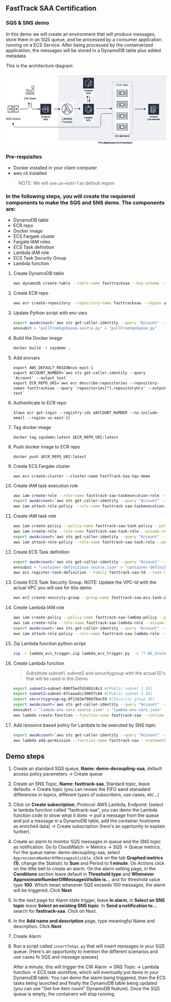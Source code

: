 ## FastTrack SAA Certification

### SQS & SNS demo

In this demo we will create an environment that will produce messages, store them in an SQS queue, and be processed by a consumer application running on a ECS Service. After being processed by the containerized applicatiion, the messages will be stored in a DynamoDB table plus added metadata.

This is the architecture diagram:

<img src="images/FastTrackSaa-SQS-SNS-Page-1.png" alt="drawing" width="800"/>

### Pre-requisites

* Docker installed in your client computer
* aws cli installed

> NOTE: We will use *us-east-1* as default region

### In the following steps, you will create the requiered components to make the SQS and SNS demo. The components are:

* DynamoDB table
* ECR repo
* Docker image
* ECS Fargate cluster
* Fargate IAM roles
* ECS Task definition
* Lambda IAM role
* ECS Task Security Group
* Lambda function

1. Create DynamoDB table

    ```sh
    aws dynamodb create-table --table-name fasttracksaa --key-schema --attribute-definitions AttributeName=queueMessage,AttributeType=S --key-schema AttributeName=queueMessage,KeyType=HASH --billing-mode PAY_PER_REQUEST
    ```

1. Create ECR repo

    ````sh
    aws ecr create-repository --repository-name fasttracksaa --region us-east-1
    ````

1. Update Python script with env vars

    ````sh
    export awsAccount=`aws sts get-caller-identity --query "Account" --output text`
    envsubst < "pullFromSqsQueue-source.py" > "pullFromSqsQueue.py"
    ````


1. Build the Docker image

    ````sh
    docker build -t sqsdemo .
    ````

1. Add envvars

    ````
    export AWS_DEFAULT_REGION=us-east-1
    export ACCOUNT_NUMBER=`aws sts get-caller-identity --query 'Account' --output text`
    export ECR_REPO_URI=`aws ecr describe-repositories --repository-names fasttracksaa --query 'repositories[*].repositoryUri' --output text`
    ````

1. Authenticate to ECR repo

    ````
    $(aws ecr get-login --registry-ids $ACCOUNT_NUMBER --no-include-email --region us-east-1)
    ````

1. Tag docker image

    ````
    docker tag sqsdemo:latest $ECR_REPO_URI:latest
    ````

1. Push docker image to ECR repo

    ````
    docker push $ECR_REPO_URI:latest
    ````

1. Create ECS Fargate cluster

    ````
    aws ecs create-cluster --cluster-name FastTrack-Saa-Sqs-demo
    ````

1. Create IAM task execution role

    ```sh
    aws iam create-role --role-name fasttrack-saa-taskexecution-role --assume-role-policy-document file://taskexecution-assume-role-policy-doc.json
    export awsAccount=`aws sts get-caller-identity --query "Account" --output text`
    aws iam attach-role-policy --role-name fasttrack-saa-taskexecution-role --policy-arn arn:aws:iam::aws:policy/service-role/AmazonECSTaskExecutionRolePolicy
    ```


1. Create IAM task role

    ```sh
    aws iam create-policy --policy-name fasttrack-saa-task-policy --policy-document file://fasttrack-task-policy-doc.json
    aws iam create-role --role-name fasttrack-saa-task-role --assume-role-policy-document file://taskexecution-assume-role-policy-doc.json
    export awsAccount=`aws sts get-caller-identity --query "Account" --output text`
    aws iam attach-role-policy --role-name fasttrack-saa-task-role --policy-arn arn:aws:iam::$awsAccount:policy/fasttrack-saa-task-policy
    ```

1. Create ECS Task definition

    ```sh
    export awsAccount=`aws sts get-caller-identity --query "Account" --output text`
    envsubst < "container-definitions-source.json" > "container-definitions.json"
    aws ecs register-task-definition --family fasttrack-saa-td --task-role-arn arn:aws:iam::$awsAccount:role/fasttrack-saa-task-role --execution-role-arn arn:aws:iam::$awsAccount:role/fasttrack-saa-taskexecution-role --network-mode awsvpc --container-definitions --cpu 256 --memory 512 --requires-compatibilities FARGATE --container-definitions file://container-definitions.json
    ```

1. Create ECS Task Security Group. NOTE: Update the VPC-Id with the actual VPC you will use for this demo

    ```sh
    aws ec2 create-security-group --group-name fasttrack-saa-ecs-task-sg --description "FastTrack ECS Task security group" --vpc-id vpc-0a899f4ba6ddd6f09
    ```

1. Create Lambda IAM role

    ```sh
    aws iam create-policy --policy-name fasttrack-saa-lambda-policy --policy-document file://fasttrack-lambda-policy-doc.json
    aws iam create-role --role-name fasttrack-saa-lambda-role --assume-role-policy-document file://lambda-assume-role-policy-doc.json
    export awsAccount=`aws sts get-caller-identity --query "Account" --output text`
    aws iam attach-role-policy --role-name fasttrack-saa-lambda-role --policy-arn arn:aws:iam::$awsAccount:policy/fasttrack-saa-lambda-policy
    ```

1. Zip Lambda function python script

    ```sh
    zip -r lambda_ecs_trigger.zip lambda_ecs_trigger.py  -x "*.DS_Store"
    ```

1. Create Lambda function

    > Substitute subnet1, subnet2 and securitygroup with the actual ID's that will be used in this Demo

    ```sh
    export subnet1=subnet-006f5edfd2402c8c2 #[Public subnet 1 ID]
    export subnet2=subnet-07caaadcc30057c84 #[Public subnet 2 ID]
    export securitygroup=sg-0f13d3ef8bbf8ac59 #[Security group ID]
    export awsAccount=`aws sts get-caller-identity --query "Account" --output text`
    envsubst < "lambda-env-vars-source.json" > "lambda-env-vars.json"
    aws lambda create-function --function-name fasttrack-saa --runtime python3.8 --role arn:aws:iam::$awsAccount:role/fasttrack-saa-lambda-role --handler lambda_ecs_trigger.lambda_handler --zip-file fileb://lambda_ecs_trigger.zip --timeout 20 --environment file://lambda-env-vars.json
    ```

1. Add resource based policy for Lambda to be executed by SNS topic

    ```sh
    export awsAccount=`aws sts get-caller-identity --query "Account" --output text`
    aws lambda add-permission --function-name fasttrack-saa --statement-id sns --action lambda:InvokeFunction --source-arn arn:aws:sns:us-east-1:$awsAccount:fasttrack-saa --principal sns.amazonaws.com --source-account $awsAccount
    ```

## Demo steps

1. Create an standard SQS queue, **Name: demo-decoupling-saa**, default access policy parameters -> Create queue

1. Create an SNS Topic, **Name: fasttrack-saa**, Stardard topic, leave defaults -> Create topic (you can review the FIFO aand stanadard differences in topics, different types of subscribers, use cases, etc...)

1. Click on **Create subscription**, Protocol: AWS Lambda, Endpoint: [select le lambda function called "fasttrack-saa", you can demo the Lambda function code to show what it does -> pull a message from the queue and put a message in a DynamoDB table, add the container *hostname* as enriched data] -> Create subscription (here's an opprtunity to explain further)

1. Create an alarm to monitor SQS messages in queue and the SNS topic as notification. Go to CloudWatch -> Metrics -> SQS -> Queue metrics. For the queue name: demo-decoupling-saa, select `ApproximateNumberOfMessagesVisible`, click on the tab **Graphed metrics (1)**, change the Statistic to **Sum** and Period to **1 minute**. On Actions click on the little bell to create an alarm. On the alarm setting page, in the **Conditions** section leave default in **Threshold type** and **Whenever ApproximateNumberOfMessagesVisible is...** and for threshold value type **100**. Which mean whenever SQS exceeds 100 messages, the alarm will be triggered. Click **Next**

1. In the next page for Alarm state trigger, leave **In alarm**, in **Select an SNS topic** leave **Select an existing SNS topic**. In **Send a notification to…** search for **fasttrack-saa**. Click on Next.

1. In the **Add name and description** page, type meaningful Name and description. Click **Next**

1. Create Alarm

1. Run a script called `insertToSqs.py` that will insert messages in your SQS queue. [Here's an opportunity to mention the different scenarios and use cases fo SQS and message queues]

    After a minute, this will trigger the CW Alarm -> SNS Topic -> Lambda function -> ECS task workflow, which will eventually put items in your DynamoDB table. You can demo the alarm being triggered, then the ECS tasks being launched and finally the DynamoDB table being updated (you can use "Get live item count" DynamoDB feature). Once the SQS queue is empty, the containers will stop running.